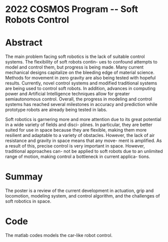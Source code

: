 # 2022 COSMOS Program -- Soft Robots Control 

# Abstract 
The main problem facing soft robotics is the lack of suitable control systems. The flexibility of soft robots contin-
ues to confound attempts to model and control them, but
progress is being made. Many current mechanical designs
capitalize on the bleeding edge of material science. Methods for movement in zero gravity are also being tested
with hopeful results. Currently, novel control systems and
modified traditional systems are being used to control soft
robots. In addition, advances in computing power and
Artificial Intelligence techniques allow for greater semiautonomous control. Overall, the progress in modeling
and control systems has reached several milestones in accuracy and prediction while prototype robots are already
being tested in labs.

Soft robotics is garnering more and more attention due
to its great potential in a wide variety of fields and disci-
plines. In particular, they are better suited for use in space
because they are flexible, making them more resilient and
adaptable to a variety of obstacles. However, the lack of
air resistance and gravity in space means that any move-
ment is amplified. As a result of this, precise control is very
important in space. However, traditional approaches can-
not be applied to soft robots due to an unlimited range of
motion, making control a bottleneck in current applica-
tions.

# Summay
The poster is a review of the current development in actuation, grip and locomotion,
modeling system, and control algorithm, and the challenges of soft robotics in space. 

# Code
The matlab codes models the car-like robot control. 
